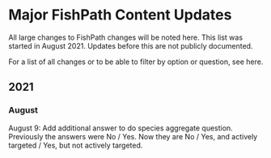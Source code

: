 # Major FishPath Content Updates

All large changes to FishPath changes will be noted here. This list was started in August 2021. Updates before this are not publicly documented. 

For a list of all changes or to be able to filter by option or question, see here.

## 2021

### August
August 9: Add additional answer to do species aggregate question. Previously the answers were No / Yes. Now they are No / Yes, and actively targeted / Yes, but not actively targeted.

